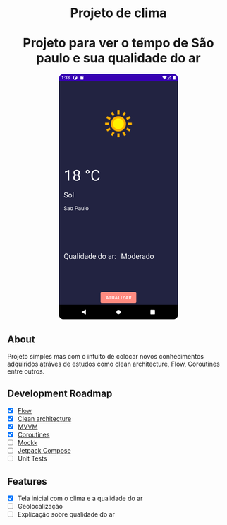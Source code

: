 <h1 align="center">Projeto de clima
<br>
<br>
Projeto para ver o tempo de São paulo e sua qualidade do ar
</h1>
<p align="center">
  <img src="screenshots/Screenshot_20220523_103811.png" width="270" alt="Tela inicial do clima">
</p>

## About
Projeto simples mas com o intuito de colocar novos conhecimentos adquiridos atráves de estudos como clean architecture, Flow, Coroutines entre outros. 

## Development Roadmap
- [x] [Flow](https://developer.android.com/kotlin/flow?hl=pt-br)
- [x] [Clean architecture](https://developer.android.com/jetpack/guide?hl=pt-br)
- [x] [MVVM]((https://developer.android.com/jetpack/guide))
- [x] [Coroutines](https://developer.android.com/kotlin/coroutines?hl=pt-br)
- [ ] [Mockk](https://mockk.io/) 
- [ ] [Jetpack Compose](https://developer.android.com/jetpack/compose?gclsrc=ds&gclsrc=ds)
- [ ] Unit Tests

## Features
- [x] Tela inicial com o clima e a qualidade do ar
- [ ] Geolocalização
- [ ] Explicação sobre qualidade do ar
